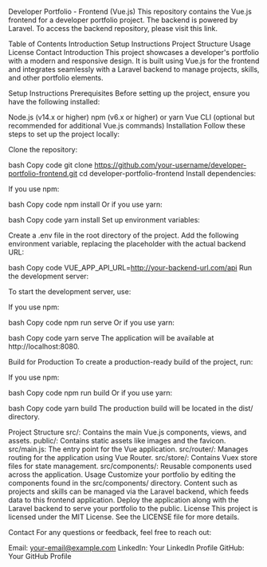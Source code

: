 Developer Portfolio - Frontend (Vue.js)
This repository contains the Vue.js frontend for a developer portfolio project. The backend is powered by Laravel. To access the backend repository, please visit this link.

Table of Contents
Introduction
Setup Instructions
Project Structure
Usage
License
Contact
Introduction
This project showcases a developer's portfolio with a modern and responsive design. It is built using Vue.js for the frontend and integrates seamlessly with a Laravel backend to manage projects, skills, and other portfolio elements.

Setup Instructions
Prerequisites
Before setting up the project, ensure you have the following installed:

Node.js (v14.x or higher)
npm (v6.x or higher) or yarn
Vue CLI (optional but recommended for additional Vue.js commands)
Installation
Follow these steps to set up the project locally:

Clone the repository:

bash
Copy code
git clone https://github.com/your-username/developer-portfolio-frontend.git
cd developer-portfolio-frontend
Install dependencies:

If you use npm:

bash
Copy code
npm install
Or if you use yarn:

bash
Copy code
yarn install
Set up environment variables:

Create a .env file in the root directory of the project. Add the following environment variable, replacing the placeholder with the actual backend URL:

bash
Copy code
VUE_APP_API_URL=http://your-backend-url.com/api
Run the development server:

To start the development server, use:

If you use npm:

bash
Copy code
npm run serve
Or if you use yarn:

bash
Copy code
yarn serve
The application will be available at http://localhost:8080.

Build for Production
To create a production-ready build of the project, run:

If you use npm:

bash
Copy code
npm run build
Or if you use yarn:

bash
Copy code
yarn build
The production build will be located in the dist/ directory.

Project Structure
src/: Contains the main Vue.js components, views, and assets.
public/: Contains static assets like images and the favicon.
src/main.js: The entry point for the Vue application.
src/router/: Manages routing for the application using Vue Router.
src/store/: Contains Vuex store files for state management.
src/components/: Reusable components used across the application.
Usage
Customize your portfolio by editing the components found in the src/components/ directory.
Content such as projects and skills can be managed via the Laravel backend, which feeds data to this frontend application.
Deploy the application along with the Laravel backend to serve your portfolio to the public.
License
This project is licensed under the MIT License. See the LICENSE file for more details.

Contact
For any questions or feedback, feel free to reach out:

Email: your-email@example.com
LinkedIn: Your LinkedIn Profile
GitHub: Your GitHub Profile
